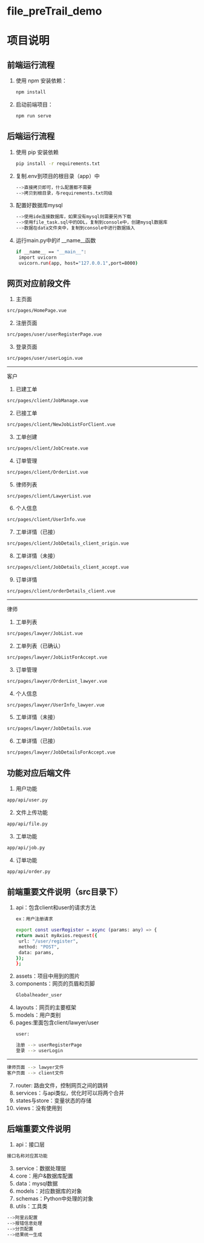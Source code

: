 # file_preTrail_demo

# 项目说明

## 前端运行流程
1. 使用 npm 安装依赖：
   ```bash
   npm install

2. 启动前端项目：
   ```bash
   npm run serve

## 后端运行流程
1. 使用 pip 安装依赖
   ```bash
   pip install -r requirements.txt
3. 复制.env到项目的根目录（app）中
   ```bash
   -->直接拷贝即可，什么配置都不需要
   -->拷贝到根目录，与requirements.txt同级
5. 配置好数据库mysql
   ```bash
   -->使用ide连接数据库，如果没有mysql则需要另外下载
   -->使用file_task.sql中的DDL，复制到console中，创建mysql数据库
   -->数据在data文件夹中，复制到console中进行数据插入
7. 运行main.py中的if __name__函数
   ```bash
   if __name__ == "__main__":
    import uvicorn
    uvicorn.run(app, host="127.0.0.1",port=8000)

## 网页对应前段文件
1. 主页面
```bash
src/pages/HomePage.vue
```
2. 注册页面
```bash
src/pages/user/userRegisterPage.vue
```
3. 登录页面
```bash
src/pages/user/userLogin.vue
```
-----------------------------------
客户
1. 已建工单
```bash
src/pages/client/JobManage.vue
```
2. 已接工单
```bash
src/pages/client/NewJobListForClient.vue
```
3. 工单创建
```bash
src/pages/client/JobCreate.vue

```
4. 订单管理
```bash
src/pages/client/OrderList.vue
```
5. 律师列表
```bash
src/pages/client/LawyerList.vue
```
6. 个人信息
```bash
src/pages/client/UserInfo.vue
```
7. 工单详情（已接）
```bash
src/pages/client/JobDetails_client_origin.vue
```
8. 工单详情（未接）
```bash
src/pages/client/JobDetails_client_accept.vue
```
9. 订单详情
```bash
src/pages/client/orderDetails_client.vue
```
-----------------------------------
律师
1. 工单列表
```bash
src/pages/lawyer/JobList.vue
```
2. 工单列表（已确认）
```bash
src/pages/lawyer/JobListForAccept.vue
```
3. 订单管理
```bash
src/pages/lawyer/OrderList_lawyer.vue
```
4. 个人信息
```bash
src/pages/lawyer/UserInfo_lawyer.vue
```
5. 工单详情（未接）
```bash
src/pages/lawyer/JobDetails.vue
```
6. 工单详情（已接）
```bash
src/pages/lawyer/JobDetailsForAccept.vue
```

## 功能对应后端文件
1. 用户功能
```bash
app/api/user.py
```
2. 文件上传功能
```bash
app/api/file.py
```
3. 工单功能
```bash
app/api/job.py
```
4. 订单功能
```bash
app/api/order.py
```

## 前端重要文件说明（src目录下）
1. api：包含client和user的请求方法
   ```bash
   ex：用户注册请求
   
   export const userRegister = async (params: any) => {
   return await myAxios.request({
    url: "/user/register",
    method: "POST",
    data: params,
   });
   };
2. assets：项目中用到的图片
3. components：网页的页眉和页脚
   ```bash
   Globalheader_user
   
4. layouts：网页的主要框架
5. models：用户类别
6. pages:里面包含client/lawyer/user
   ```bash
   user:
   
   注册 --> userRegisterPage
   登录 --> userLogin
   ```
-------------------------------
   ```bash
   律师页面 --> lawyer文件
   客户页面 --> client文件
   ```
7. router: 路由文件，控制网页之间的跳转
8. services：与api类似，优化时可以将两个合并
9. states与store：变量状态的存储
10. views：没有使用到

## 后端重要文件说明
1. api：接口层
```bash
接口名称对应其功能
```
3. service：数据处理层
4. core：用户&数据库配置
5. data：mysql数据
6. models：对应数据库的对象
7. schemas：Python中处理的对象
8. utils：工具类
```bash
-->阿里云配置
-->报错信息处理
-->分页配置
-->结果统一生成
```
